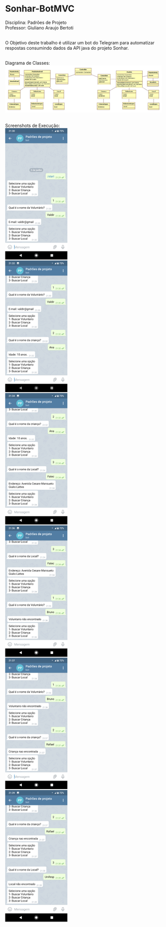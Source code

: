 # Sonhar-BotMVC

Disciplina: Padrões de Projeto<br/>
Professor: Giuliano Araujo Bertoti</br>
</br>

O Objetivo deste trabalho é utilizar um bot do Telegram para automatizar respostas consumindo dados da API java do projeto Sonhar.
</br>
</br>

Diagrama de Classes:</br>
![UML](https://github.com/dnishiama/Sonhar-BotMVC/blob/master/Imagens/UML/Main.jpg)
</br>
</br>

Screenshots de Execução: </br>
<img src="https://github.com/dnishiama/Sonhar-BotMVC/blob/master/Imagens/Screenshots/Celular1.png" alt="drawing" width="200"/></br>
<img src="https://github.com/dnishiama/Sonhar-BotMVC/blob/master/Imagens/Screenshots/Celular2.png" alt="drawing" width="200"/></br>
<img src="https://github.com/dnishiama/Sonhar-BotMVC/blob/master/Imagens/Screenshots/Celular3.png" alt="drawing" width="200"/></br>
<img src="https://github.com/dnishiama/Sonhar-BotMVC/blob/master/Imagens/Screenshots/Celular4.png" alt="drawing" width="200"/></br>
<img src="https://github.com/dnishiama/Sonhar-BotMVC/blob/master/Imagens/Screenshots/Celular5.png" alt="drawing" width="200"/></br>
<img src="https://github.com/dnishiama/Sonhar-BotMVC/blob/master/Imagens/Screenshots/Celular6.png" alt="drawing" width="200"/></br>

